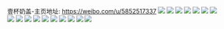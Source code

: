 壹杯奶盖-主页地址: https://weibo.com/u/5852517337 
![](https://wx4.sinaimg.cn/mw2000/006o4z6Vly1h98w7b57hjj30wi1yc1kx.jpg) 
![](https://wx4.sinaimg.cn/mw2000/006o4z6Vly1h98w8s6lmuj30wi1yc1kx.jpg) 
![](https://wx4.sinaimg.cn/mw2000/006o4z6Vly1h98w8oqv6sj30wi1yc1kx.jpg) 
![](https://wx4.sinaimg.cn/mw2000/006o4z6Vly1h8xbhg0eiej30wi1ychdt.jpg) 
![](https://wx4.sinaimg.cn/mw2000/006o4z6Vly1h8xbhhyqudj30wi1ychdt.jpg) 
![](https://wx4.sinaimg.cn/mw2000/006o4z6Vly1h8xbhjwmwwj30wi1ychdt.jpg) 
![](https://wx4.sinaimg.cn/mw2000/006o4z6Vly1h8xbhlnk7sj30wi1yckjl.jpg) 
![](https://wx4.sinaimg.cn/mw2000/006o4z6Vly1h8xbhnd37sj30wi1ychdt.jpg) 
![](https://wx4.sinaimg.cn/mw2000/006o4z6Vly1h8xbhdp60dj30wi1ychdt.jpg) 
![](https://wx4.sinaimg.cn/mw2000/006o4z6Vly1h8xbhnpw1oj30wh0o8wjb.jpg) 
![](https://wx4.sinaimg.cn/mw2000/006o4z6Vly1h8xbhpbi4tj30wi1ychdt.jpg) 
![](https://wx4.sinaimg.cn/mw2000/006o4z6Vly1h8xbhr5n0qj30wi1ychdt.jpg) 
![](https://wx4.sinaimg.cn/mw2000/006o4z6Vly1h8xbhsq2pij30wi1ychdt.jpg) 
![](https://wx4.sinaimg.cn/mw2000/006o4z6Vly1h8wn1tt6i2j30wi1ychdt.jpg) 
![](https://wx4.sinaimg.cn/mw2000/006o4z6Vly1h8ue1lqvd4j30ku0tzafu.jpg) 
![](https://wx4.sinaimg.cn/mw2000/006o4z6Vly1h8ue1h7ddqj31o0280kjb.jpg) 
![](https://wx4.sinaimg.cn/mw2000/006o4z6Vly1h8sxkdh3qgj31as1qd1eo.jpg) 
